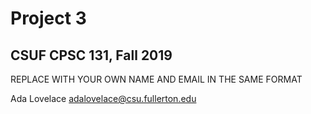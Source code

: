 # Project 3
## CSUF CPSC 131, Fall 2019

REPLACE WITH YOUR OWN NAME AND EMAIL IN THE SAME FORMAT

Ada Lovelace adalovelace@csu.fullerton.edu
